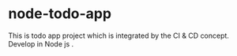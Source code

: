 # node-todo-app
This is todo app project which is integrated by the CI &amp; CD concept. Develop in Node js .

